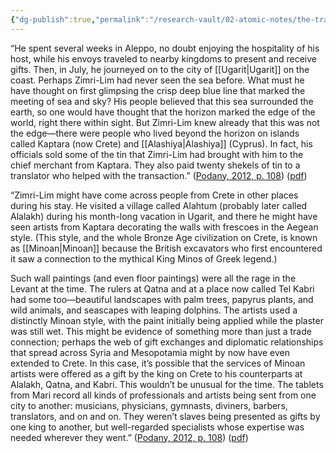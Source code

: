 ```yaml
---
{"dg-publish":true,"permalink":"/research-vault/02-atomic-notes/the-travel-of-zimri-lim-1770-bce-to-ugarit-and-potential-ties-with-cyprus-crete-and-the-aegean/"}
---
```


“He spent several weeks in Aleppo, no doubt enjoying the hospitality of his host, while his envoys traveled to nearby kingdoms to present and receive gifts. Then, in July, he journeyed on to the city of [[Ugarit\|Ugarit]] on the coast. Perhaps Zimri-Lim had never seen the sea before. What must he have thought on first glimpsing the crisp deep blue line that marked the meeting of sea and sky? His people believed that this sea surrounded the earth, so one would have thought that the horizon marked the edge of the world, right there within sight. But Zimri-Lim knew already that this was not the edge—there were people who lived beyond the horizon on islands called Kaptara (now Crete) and [[Alashiya\|Alashiya]] (Cyprus). In fact, his officials sold some of the tin that Zimri-Lim had brought with him to the chief merchant from Kaptara. They also paid twenty shekels of tin to a translator who helped with the transaction.” ([Podany, 2012, p. 108](zotero://select/library/items/GN73GMNP)) ([pdf](zotero://open-pdf/library/items/LXNK9GFK?page=133&annotation=RI4CAJAK))

“Zimri-Lim might have come across people from Crete in other places during his stay. He visited a village called Alahtum (probably later called Alalakh) during his month-long vacation in Ugarit, and there he might have seen artists from Kaptara decorating the walls with frescoes in the Aegean style. (This style, and the whole Bronze Age civilization on Crete, is known as [[Minoan\|Minoan]] because the British excavators who first encountered it saw a connection to the mythical King Minos of Greek legend.) 

Such wall paintings (and even floor paintings) were all the rage in the Levant at the time. The rulers at Qatna and at a place now called Tel Kabri had some too—beautiful landscapes with palm trees, papyrus plants, and wild animals, and seascapes with leaping dolphins. The artists used a distinctly Minoan style, with the paint initially being applied while the plaster was still wet. This might be evidence of something more than just a trade connection; perhaps the web of gift exchanges and diplomatic relationships that spread across Syria and Mesopotamia might by now have even extended to Crete. In this case, it’s possible that the services of Minoan artists were offered as a gift by the king on Crete to his counterparts at Alalakh, Qatna, and Kabri. This wouldn’t be unusual for the time. The tablets from Mari record all kinds of professionals and artists being sent from one city to another: musicians, physicians, gymnasts, diviners, barbers, translators, and on and on. They weren’t slaves being presented as gifts by one king to another, but well-regarded specialists whose expertise was needed wherever they went.” ([Podany, 2012, p. 108](zotero://select/library/items/GN73GMNP)) ([pdf](zotero://open-pdf/library/items/LXNK9GFK?page=133&annotation=UP3MZ574))